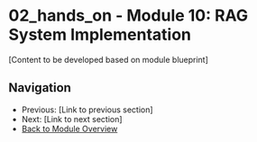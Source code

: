# 02_hands_on - Module 10: RAG System Implementation

[Content to be developed based on module blueprint]

## Navigation
- Previous: [Link to previous section]
- Next: [Link to next section]
- [Back to Module Overview](README.md)
